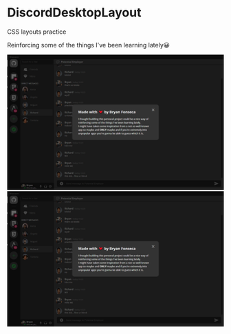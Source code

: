 # DiscordDesktopLayout
CSS layouts practice

Reinforcing some of the things I've been learning lately😀

![screenshot 1](./screenshots/1.PNG)
![screenshot 2](./screenshots/1.PNG)
